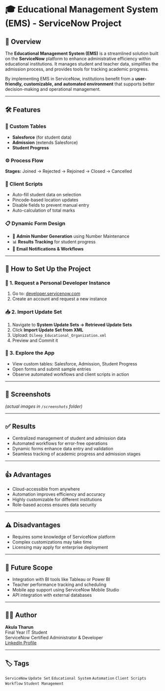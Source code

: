 # 🎓 Educational Management System (EMS) - ServiceNow Project

## 📌 Overview
The **Educational Management System (EMS)** is a streamlined solution built on the **ServiceNow** platform to enhance administrative efficiency within educational institutions. It manages student and teacher data, simplifies the admission process, and provides tools for tracking academic progress.

By implementing EMS in ServiceNow, institutions benefit from a **user-friendly, customizable, and automated environment** that supports better decision-making and operational management.

---

## 🛠 Features

### 🔖 Custom Tables
- **Salesforce** (for student data)  
- **Admission** (extends Salesforce)  
- **Student Progress**

### ⚙ Process Flow
**Stages:** Joined → Rejected → Rejoined → Closed → Cancelled

### 🧠 Client Scripts
- Auto-fill student data on selection  
- Pincode-based location updates  
- Disable fields to prevent manual entry  
- Auto-calculation of total marks  

### 📋 Dynamic Form Design
- 🔢 **Admin Number Generation** using Number Maintenance  
- 📊 **Results Tracking** for student progress  
- 📧 **Email Notifications & Workflows**  

---

## 🚀 How to Set Up the Project

### 🧾 1. Request a Personal Developer Instance
1. Go to: [developer.servicenow.com](https://developer.servicenow.com)  
2. Create an account and request a new instance  

### 📥 2. Import Update Set
1. Navigate to **System Update Sets → Retrieved Update Sets**  
2. Click **Import Update Set from XML**  
3. Upload: `Dileep_Educational_Organization.xml`  
4. Preview and Commit it  

### 🧪 3. Explore the App
- View custom tables: Salesforce, Admission, Student Progress  
- Open forms and submit sample entries  
- Observe automated workflows and client scripts in action  

---

## 📸 Screenshots
*(actual images in `/screenshots` folder)*

---

## ✅ Results
- Centralized management of student and admission data  
- Automated workflows for error-free operations  
- Dynamic forms enhance data entry and validation  
- Seamless tracking of academic progress and admission stages  

---

## 👍 Advantages
- Cloud-accessible from anywhere  
- Automation improves efficiency and accuracy  
- Highly customizable for different institutions  
- Role-based access ensures data security  

---

## ⚠ Disadvantages
- Requires some knowledge of ServiceNow platform  
- Complex customizations may take time  
- Licensing may apply for enterprise deployment  

---

## 🔮 Future Scope
- Integration with BI tools like Tableau or Power BI  
- Teacher performance tracking and scheduling  
- Mobile app support using ServiceNow Mobile Studio  
- API integration with external databases  

---

## 👨‍💻 Author
**Akula Tharun**  
Final Year IT Student  
ServiceNow Certified Administrator & Developer  
[LinkedIn Profile](https://www.linkedin.com/in/tharun-4a4200276/)  

---

## 🏷 Tags
`ServiceNow` `Update Set` `Educational System` `Automation` `Client Scripts` `Workflow` `Student Management`
